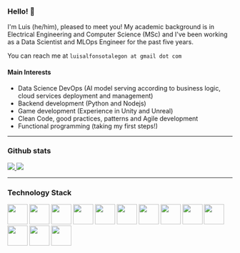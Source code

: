 ### Hello! 👋

I'm Luis (he/him), pleased to meet you! My academic background is in Electrical Engineering and Computer Science (MSc) and I've been working as a Data Scientist and MLOps Engineer for the past five years.

You can reach me at `luisalfonsotalegon at gmail dot com`

#### Main Interests
* Data Science DevOps (AI model serving according to business logic, cloud services deployment and management)
* Backend development (Python and Nodejs)
* Game development (Experience in Unity and Unreal)
* Clean Code, good practices, patterns and Agile development
* Functional programming (taking my first steps!)

---

### Github stats

<div>
<a href="">
  <img src="https://github-readme-stats.vercel.app/api?username=Luisetex&count_private=true&show_icons=true&theme=tokyonight&include_all_commits=false&show_icons=true&hide=issues&custom_title=My%20stats"/>
</a>
<a href="">
  <img src="https://github-readme-stats.vercel.app/api/top-langs/?username=Luisetex&theme=tokyonight&" />
</a>
</div>

---

### Technology Stack

<img height="45" src="https://cdn.svgporn.com/logos/python.svg"> <img height="45" src="https://cdn.svgporn.com/logos/tensorflow.svg"> <img height="45" src="https://cdn.svgporn.com/logos/pytorch.svg"> <img height="45" src="https://cdn.svgporn.com/logos/javascript.svg"> <img height="45" src="https://cdn.svgporn.com/logos/typescript-icon.svg"> <img height="45" src="https://cdn.svgporn.com/logos/postgresql.svg"> <img height="45" src="https://cdn.svgporn.com/logos/docker.svg"> <img height="45" src="https://cdn.svgporn.com/logos/jenkins.svg"> <img height="45" src="https://cdn.svgporn.com/logos/bash.svg"> <img height="45" src="https://cdn.svgporn.com/logos/github-icon.svg"> <img height="45" src="https://cdn.svgporn.com/logos/git.svg"> <img height="45" src="https://cdn.svgporn.com/logos/linux-tux.svg"> <img height="45" src="https://cdn.svgporn.com/logos/google-cloud.svg">



<!--
**Luisetex/Luisetex** is a ✨ _special_ ✨ repository because its `README.md` (this file) appears on your GitHub profile.

Here are some ideas to get you started:

- 🔭 I’m currently working on ...
- 🌱 I’m currently learning ...
- 👯 I’m looking to collaborate on ...
- 🤔 I’m looking for help with ...
- 💬 Ask me about ...
- 📫 How to reach me: ...
- 😄 Pronouns: ...
- ⚡ Fun fact: ...
-->
